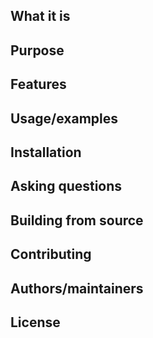 ## What it is

## Purpose

## Features

## Usage/examples

## Installation

## Asking questions

## Building from source

## Contributing

## Authors/maintainers

## License